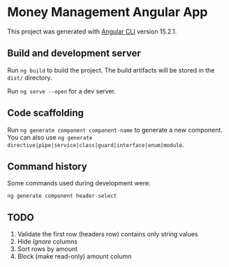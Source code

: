 # Money Management Angular App

This project was generated with [Angular CLI](https://angular.io/cli) version 15.2.1.

## Build and development server

Run `ng build` to build the project. The build artifacts will be stored in the `dist/` directory.

Run `ng serve --open` for a dev server.

## Code scaffolding

Run `ng generate component component-name` to generate a new component. You can also use `ng generate directive|pipe|service|class|guard|interface|enum|module`.

## Command history

Some commands used during development were:

    ng generate component header-select

## TODO

1. Validate the first row (headers row) contains only string values
3. Hide *Ignore* columns
6. Sort rows by amount
7. Block (make read-only) amount column
